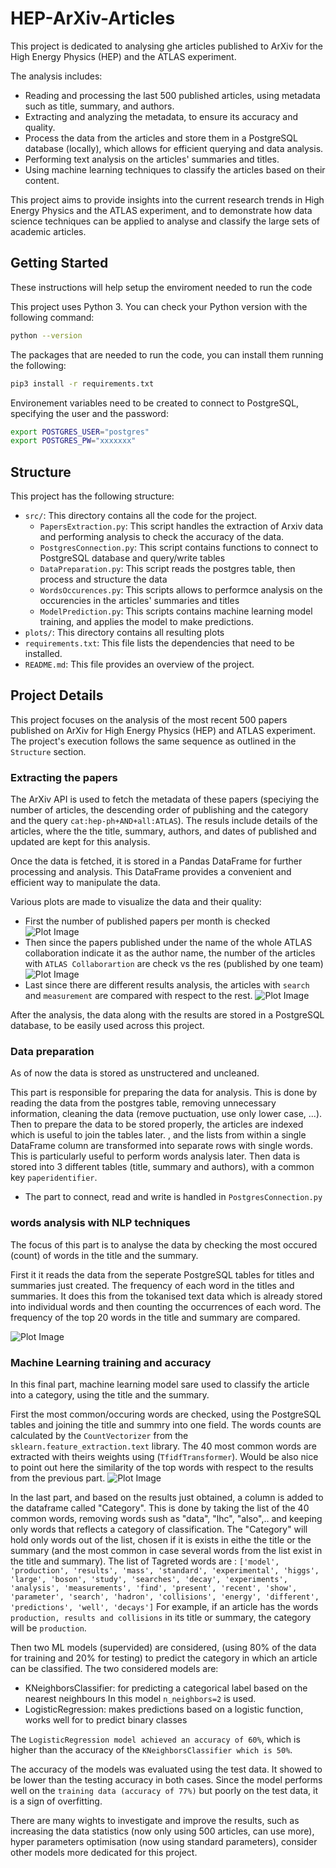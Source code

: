 # HEP-ArXiv-Articles

This project is dedicated to analysing ghe articles published to ArXiv for the High Energy Physics (HEP) and the ATLAS experiment.

The analysis includes:

- Reading and processing the last 500 published articles, using metadata such as title, summary, and authors.
- Extracting and analyzing the metadata, to ensure its accuracy and quality.
- Process the data from the articles and store them in a PostgreSQL database (locally), which allows for efficient querying and data analysis.
- Performing text analysis on the articles' summaries and titles.
- Using machine learning techniques to classify the articles based on their content.

This project aims to provide insights into the current research trends in High Energy Physics and the ATLAS experiment, and to demonstrate how data science techniques can be applied to analyse and classify the large sets of academic articles.


## Getting Started

These instructions will help setup the enviroment needed to run the code

This project uses Python 3. You can check your Python version with the following command:

```bash
python --version
```
The packages that are needed to run the code, you can install them running the following:

```bash
pip3 install -r requirements.txt
```
Environement variables need to be created to connect to PostgreSQL, specifying the user and the password:
```bash
export POSTGRES_USER="postgres"
export POSTGRES_PW="xxxxxxx"
```

## Structure

This project has the following structure:

- `src/`: This directory contains all the code for the project.
  - `PapersExtraction.py`: This script handles the extraction of Arxiv data and performing analysis to check the accuracy of the data.
  - `PostgresConnection.py`: This script contains functions to connect to PostgreSQL database and query/write tables 
  - `DataPreparation.py`: This script reads the postgres table, then process and structure the data 
  - `WordsOccurences.py`: This scripts allows to performce analysis on the occurencies in the articles' summaries and titles
  - `ModelPrediction.py`: This scripts contains machine learning model training, and applies the model to make predictions.
- `plots/`: This directory contains all resulting plots
- `requirements.txt`: This file lists the dependencies that need to be installed.
- `README.md`: This file provides an overview of the project.

## Project Details

This project focuses on the analysis of the most recent 500 papers published on ArXiv for High Energy Physics (HEP) and ATLAS experiment. The project's execution follows the same sequence as outlined in the `Structure` section.

### Extracting the papers
The ArXiv API is used to fetch the metadata of these papers (speciying the number of articles, the descending order of publishing and the category and the query `cat:hep-ph+AND+all:ATLAS`). The resuls include details of the articles, where the the title, summary, authors, and dates of published and updated are kept for this analysis.

Once the data is fetched, it is stored in a Pandas DataFrame for further processing and analysis. This DataFrame provides a convenient and efficient way to manipulate the data.

Various plots are made to visualize the data and their quality:
- First the number of published papers per month is checked
![Plot Image](plots/NumberOfPapers.png)
- Then since the papers published under the name of the whole ATLAS collaboration indicate it as the author name, the number of the articles with `ATLAS Collaborartion` are check vs the res (published by one team)
![Plot Image](plots/Authors.png)
- Last since there are different results analysis, the articles with `search` and `measurement` are compared with respect to the rest. 
![Plot Image](plots/Results.png)

After the analysis, the data along with the results are stored in a PostgreSQL database, to be easily used across this project.

### Data preparation
As of now the data is stored as unstructered and uncleaned.

This part is responsible for preparing the data for analysis. This is done by reading the data from the postgres table, removing unnecessary information, cleaning the data (remove puctuation, use only lower case, ...).
Then to prepare the data to be stored properly, the articles are indexed which is useful to join the tables later.
, and the lists from within a single DataFrame column  are transformed into separate rows with single words. This is particularly useful to perform words analysis later. 
Then data is stored into 3 different tables (title, summary and authors), with a common key `paperidentifier`.

- The part to connect, read and write is handled in `PostgresConnection.py` 

### words analysis with NLP techniques
The focus of this part is to analyse the data by checking the most occured (count) of words in the title and the summary.

First it it reads the data from the seperate PostgreSQL tables for titles and summaries just created.
The frequency of each word in the titles and summaries. It does this from the tokanised text data which is already stored into individual words and then counting the occurrences of each word.
The frequency of the top 20 words in the title and summary are compared.

![Plot Image](plots/Top20words.png)

### Machine Learning training and accuracy
In this final part, machine learning model sare used to classify the article into a category, using the title and the summary.

First the most common/occuring words are checked, using the PostgreSQL tables and joining the title and summry into one field.
The words counts are calculated by the `CountVectorizer` from the `sklearn.feature_extraction.text` library. 
The 40 most common words are extracted with theirs weights using (`TfidfTransformer`). Would be also nice to point out here the similarity of the top words with respect to the results from the previous part.
![Plot Image](plots/Top40FromCountVectorizer.png)

In the last part, and based on the results just obtained, a column is added to the dataframe called "Category".
This is done by taking the list of the 40 common words, removing words sush as "data", "lhc", "also",.. and keeping only words that reflects a category of classification. The "Category" will hold only words out of the list, chosen if it is exists in eithe the title or the summary (and the most common in case several words from the list exist in the title and summary).
The list of Tagreted words are : `['model', 'production', 'results', 'mass', 'standard', 'experimental', 'higgs', 'large', 'boson', 'study', 'searches', 'decay', 'experiments', 'analysis', 'measurements', 'find', 'present', 'recent', 'show', 'parameter', 'search', 'hadron', 'collisions', 'energy', 'different', 'predictions', 'well', 'decays']`
For example, if an article has the words `production, results and collisions` in its title or summary, the category will be `production`.

Then two ML models (supervided) are considered, (using 80% of the data for training and 20% for testing) to predict the category in which an article can be classified. 
The two considered models are:
- KNeighborsClassifier: for predicting a categorical label based on the nearest neighbours
  In this model `n_neighbors=2` is used. 
- LogisticRegression: makes predictions based on a logistic function, works well for to predict binary classes

The `LogisticRegression model achieved an accuracy of 60%`, which is higher than the accuracy of the `KNeighborsClassifier which is 50%`.

The accuracy of the models was evaluated using the test data. It showed to be lower than the testing accuracy in both cases. Since the model performs well on the `training data (accuracy of 77%)` but poorly on the test data, it is a sign of overfitting.

There are many wights to investigate and improve the results, such as increasing the data statistics (now only using 500 articles, can use more), hyper parameters optimisation (now using standard parameters), consider other models more dedicated for this project.   
 


